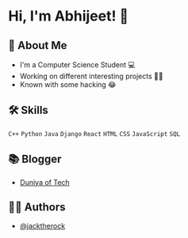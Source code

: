 
# Hi, I'm Abhijeet! 👋

  
## 🚀 About Me
- I'm a Computer Science Student 💻 
- Working on different interesting projects 👨‍💻 
- Known with some hacking 😂

  
## 🛠 Skills
`C++`
`Python`
`Java`
`Django`
`React`
`HTML`
`CSS`
`JavaScript`
`SQL`




  
## 📚 Blogger

 - [Duniya of Tech](https://duniyaoftechblogs.blogspot.com/)

  
## 🙋‍♂️ Authors

- [@jacktherock](https://www.github.com/jacktherock)

  

